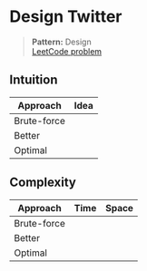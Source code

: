 # Design Twitter

> **Pattern:** Design  
> [LeetCode problem](https://leetcode.com/problems/design-twitter/)

## Intuition

| Approach | Idea |
|----------|------|
| Brute-force | |
| Better | |
| Optimal | |

## Complexity

| Approach  | Time | Space |
|-----------|------|-------|
| Brute-force |  |  |
| Better |  |  |
| Optimal |  |  |

